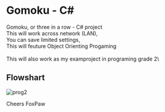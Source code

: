 # Gomoku - C#

Gomoku, or three in a row - C# project\
This will work across network (LAN),\
You can save limited settings,\
This will feuture Object Orienting Progaming \
\
This will also work as my examproject in programing grade 2\

## Flowshart
![prog2](https://user-images.githubusercontent.com/63596133/118037710-7e335580-b36e-11eb-9815-f320287bff15.png)

Cheers FoxPaw
